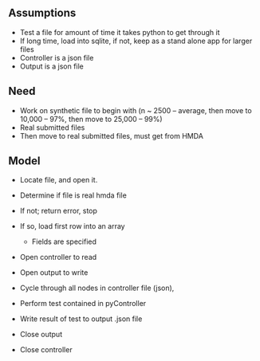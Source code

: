 Assumptions
-----------
-	Test a file for amount of time it takes python to get through it
-	If long time, load into sqlite, if not, keep as a stand alone app for larger files
-	Controller is a json file
-	Output is a json file

Need
----
-	Work on synthetic file to begin with (n ~ 2500 – average, then move to 10,000 – 97%, then move to 25,000 – 99%)
-	Real submitted files
  - Then move to real submitted files, must get from HMDA


Model
-----
-	Locate file, and open it.
-	Determine if file is real hmda file
  - If not; return error, stop
  - If so, load first row into an array
    - Fields are specified

-	Open controller to read
-	Open output to write
-	Cycle through all nodes in controller file (json), 
  - Perform test contained in pyController
  - Write result of test to output .json file
-	Close output
-	Close controller
